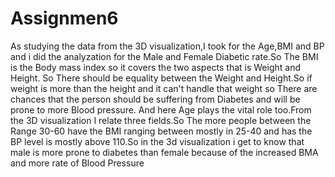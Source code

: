 # Assignmen6
As studying the data from the 3D visualization,I took for the Age,BMI and BP and i did the analyzation for the Male and Female Diabetic rate.So The BMI is the Body mass index so it covers the two aspects that is Weight and Height. So There should be equality between the Weight and Height.So if weight is more than the height and it can't handle that weight so There are chances that the person should be suffering from Diabetes and will be prone to more Blood pressure. And here Age plays the vital role too.From the 3D visualization I relate three fields.So The more people between the Range 30-60 have the BMI ranging between mostly in 25-40 and has the BP level is mostly above 110.So in the 3d visualization i get to know that male is more prone to diabetes than female because of the increased BMA and more rate of Blood Pressure
